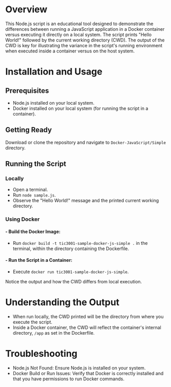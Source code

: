 # Overview

This Node.js script is an educational tool designed to demonstrate the differences between running a JavaScript application in a Docker container versus executing it directly on a local system. The script prints "Hello World!" followed by the current working directory (CWD). The output of the CWD is key for illustrating the variance in the script's running environment when executed inside a container versus on the host system.

# Installation and Usage

## Prerequisites

- Node.js installed on your local system.
- Docker installed on your local system (for running the script in a container).

## Getting Ready

Download or clone the repository and navigate to `Docker-JavaScript/Simple` directory.

## Running the Script

### Locally

- Open a terminal.
- Run `node sample.js`.
- Observe the "Hello World!" message and the printed current working directory.

### Using Docker

#### - Build the Docker Image:

- Run `docker build -t tic3001-sample-docker-js-simple .` in the terminal, within the directory containing the Dockerfile.

#### - Run the Script in a Container:

- Execute `docker run tic3001-sample-docker-js-simple`.

Notice the output and how the CWD differs from local execution.

# Understanding the Output

- When run locally, the CWD printed will be the directory from where you execute the script.
- Inside a Docker container, the CWD will reflect the container's internal directory, `/app` as set in the Dockerfile.

# Troubleshooting

- Node.js Not Found: Ensure Node.js is installed on your system.
- Docker Build or Run Issues: Verify that Docker is correctly installed and that you have permissions to run Docker commands.
